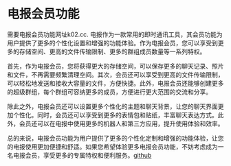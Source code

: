 # 电报会员功能

需要电报会员功能网址k02.cc. 电报作为一款常用的即时通讯工具，其会员功能为用户提供了更多的个性化设置和增强的功能体验。作为电报会员，您可以享受到更多的存储空间、更高的文件传输限制、更多的群组成员数量等一系列特权。

首先，作为电报会员，您将获得更大的存储空间，可以保存更多的聊天记录、照片和文件，不再需要频繁清理空间。其次，会员还可以享受到更高的文件传输限制，可以轻松地发送和接收大容量的文件，方便快捷。此外，电报会员还能够创建更多的超级群组，每个群组可容纳更多的成员，方便进行更大范围的交流和分享。

除此之外，电报会员还可以设置更多个性化的主题和聊天背景，让您的聊天界面更加个性化。同时，会员还可以享受到更多的表情包和贴纸，丰富聊天表达方式。此外，会员还可以在电报中使用更多的机器人和第三方应用，提升使用体验和效率。

总的来说，电报会员功能为用户提供了更多的个性化定制和增强的功能体验，让您的电报使用更加便捷和舒适。如果您希望体验更多电报会员功能，不妨考虑成为一名电报会员，享受更多的专属特权和便利服务。[github](https://github.com)